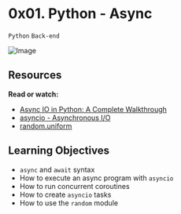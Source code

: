 # 0x01. Python - Async
`Python` `Back-end`

![Image](https://s3.amazonaws.com/alx-intranet.hbtn.io/uploads/medias/2019/12/4aeaa9c3cb1f316c05c4.png?X-Amz-Algorithm=AWS4-HMAC-SHA256&X-Amz-Credential=AKIARDDGGGOUSBVO6H7D%2F20241014%2Fus-east-1%2Fs3%2Faws4_request&X-Amz-Date=20241014T083351Z&X-Amz-Expires=86400&X-Amz-SignedHeaders=host&X-Amz-Signature=dfe2121708137d57ad93bbc627d579f81210c97f73b716ca1985646ba9b8788f)

## Resources
**Read or watch:**
* [Async IO in Python: A Complete Walkthrough](https://realpython.com/async-io-python/)
* [asyncio - Asynchronous I/O](https://docs.python.org/3/library/asyncio.html)
* [random.uniform](https://docs.python.org/3/library/random.html#random.uniform)

## Learning Objectives
* `async` and `await` syntax
* How to execute an async program with `asyncio`
* How to run concurrent coroutines
* How to create `asyncio` tasks
* How to use the `random` module
